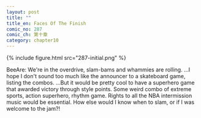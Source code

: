 ```yaml
---
layout: post
title: ""
title_en: Faces Of The Finish
comic_no: 287
comic_ch: 第十章
category: chapter10
---
```

{% include figure.html src="287-initial.png" %}

BeeAre: We're in the overdrive, slam-bams and whammies are rolling. ...I hope I don't sound too much like the announcer to a skateboard game, listing the combos. ...But it would be pretty cool to have a superhero game that awarded victory through style points. Some weird combo of extreme sports, action superhero, rhythm game. Rights to all the NBA intermission music would be essential. How else would I know when to slam, or if I was welcome to the jam?!
